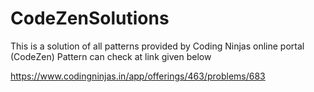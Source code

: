 # CodeZenSolutions

This is a solution of all patterns provided by Coding Ninjas online portal (CodeZen)
Pattern can check at link given below

https://www.codingninjas.in/app/offerings/463/problems/683
